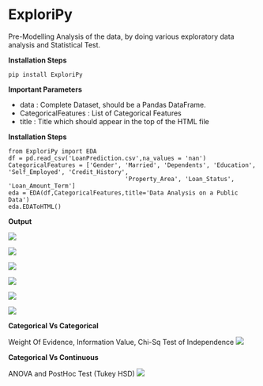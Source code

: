 # ExploriPy
Pre-Modelling Analysis of the data, by doing various exploratory data analysis and Statistical Test.

**Installation Steps**

```  
pip install ExploriPy
``` 

**Important Parameters**
* data : Complete Dataset, should be a Pandas DataFrame. 
* CategoricalFeatures : List of Categorical Features
* title : Title which should appear in the top of the HTML file

**Installation Steps**

```
from ExploriPy import EDA
df = pd.read_csv('LoanPrediction.csv',na_values = 'nan')
CategoricalFeatures = ['Gender', 'Married', 'Dependents', 'Education', 'Self_Employed', 'Credit_History',
                                 'Property_Area', 'Loan_Status', 'Loan_Amount_Term']
eda = EDA(df,CategoricalFeatures,title='Data Analysis on a Public Data')
eda.EDAToHTML()
```

**Output**


<p>
<img src='/ExploriPy/doc_images/Null.PNG'>


<p>
<img src='/ExploriPy/doc_images/Continuous.png'>


<p>
<img src='/ExploriPy/doc_images/Correlation Heatmap.PNG'>
  

<p>
<img src='/ExploriPy/doc_images/Scatter Plot.PNG'>


<p>
<img src='/ExploriPy/doc_images/Feature Reduction.PNG'>


<p>
<img src='/ExploriPy/doc_images/Categorical.PNG'>
  
**Categorical Vs Categorical**
<p>
Weight Of Evidence, Information Value, Chi-Sq Test of Independence
<img src='/ExploriPy/doc_images/WOE IV ChiSq.png'>

**Categorical Vs Continuous**
<p>
ANOVA and PostHoc Test (Tukey HSD)
<img src='/ExploriPy/doc_images/Anova TukeyHSD.png'>
